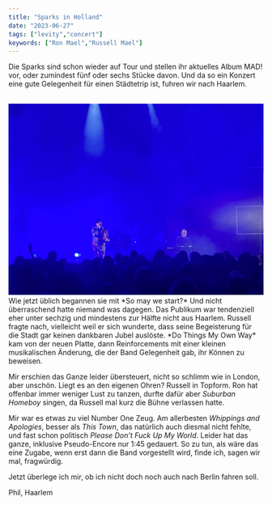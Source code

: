 ```yaml
---
title: "Sparks in Holland"
date: "2023-06-27"
tags: ["levity","concert"]
keywords: ["Ron Mael","Russell Mael"]
---
```

Die Sparks sind schon wieder auf Tour und stellen ihr aktuelles Album MAD! vor, oder zumindest fünf oder sechs Stücke davon. Und da so ein Konzert eine gute Gelegenheit für einen Städtetrip ist, fuhren wir nach Haarlem.

<br/>  
<img  src="/assets/img/art/sparkshaarlem.webp" alt="sparkshaarlem">
<br/>  
Wie jetzt üblich begannen sie mit *So may we start?* Und nicht überraschend hatte niemand was dagegen. Das Publikum war tendenziell eher unter sechzig und mindestens zur Hälfte nicht aus Haarlem. Russell fragte nach, vielleicht weil er sich wunderte, dass seine Begeisterung für die Stadt gar keinen dankbaren Jubel auslöste. *Do Things My Own Way* kam von der neuen Platte, dann Reinforcements mit einer kleinen musikalischen Änderung, die der Band Gelegenheit gab, ihr Können zu beweisen.

Mir erschien das Ganze leider übersteuert, nicht so schlimm wie in London, aber unschön. Liegt es an den eigenen Ohren? Russell in Topform. Ron hat offenbar immer weniger Lust zu tanzen, durfte dafür aber *Suburban Homeboy* singen, da Russell mal kurz die Bühne verlassen hatte. 

Mir war es etwas zu viel Number One Zeug. Am allerbesten *Whippings and Apologies*, besser als *This Town*, das natürlich auch diesmal nicht fehlte, und fast schon politisch *Please Don’t Fuck Up My World*. Leider hat das ganze, inklusive Pseudo-Encore nur 1:45 gedauert. So zu tun, als wäre das eine Zugabe, wenn erst dann die Band vorgestellt wird, finde ich, sagen wir mal, fragwürdig.

Jetzt überlege ich mir, ob ich nicht doch noch auch nach Berlin fahren soll.


Phil, Haarlem